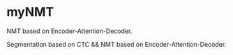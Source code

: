 # myNMT
NMT based on Encoder-Attention-Decoder.

Segmentation based on CTC && NMT based on Encoder-Attention-Decoder.

